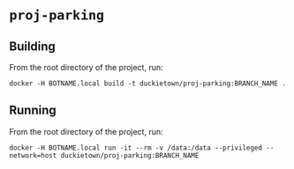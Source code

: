 # `proj-parking`

## Building

From the root directory of the project, run:

`docker -H BOTNAME.local build -t duckietown/proj-parking:BRANCH_NAME .`

## Running

From the root directory of the project, run:

`docker -H BOTNAME.local run -it --rm -v /data:/data --privileged --network=host duckietown/proj-parking:BRANCH_NAME`

